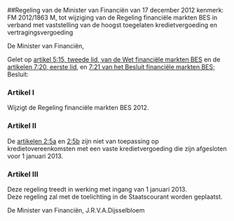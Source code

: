 <meta http-equiv='Content-Type' content='text/html; charset=utf-8' />

##Regeling van de Minister van Financiën van 17 december 2012 kenmerk: FM 2012/1863 M, tot wijziging van de Regeling financiële markten BES in verband met vaststelling van de hoogst toegelaten kredietvergoeding en vertragingsvergoeding

De Minister van Financiën,

Gelet op [artikel 5:15, tweede lid, van de Wet financiële markten BES](../../../../../../../../../../wet-BES/wet/financiële/markten/bes/BWBR0030883/README.md) en de [artikelen 7:20, eerste lid](../../../../../../../../../../AMvB-BES/besluit/financiële/markten/bes/BWBR0031636/README.md), en [7:21 van het Besluit financiële markten BES](../../../../../../../../../../AMvB-BES/besluit/financiële/markten/bes/BWBR0031636/README.md);
Besluit:    

### Artikel  I  

Wijzigt de Regeling financiële markten BES 2012.   

### Artikel  II  

De [artikelen 2:5a](../../../../../../../../../../ministeriele-regeling-BES/regeling/financiële/markten/bes/2012/BWBR0031617/README.md) en [2:5b](../../../../../../../../../../ministeriele-regeling-BES/regeling/financiële/markten/bes/2012/BWBR0031617/README.md) zijn niet van toepassing op kredietovereenkomsten met een vaste kredietvergoeding die zijn afgesloten voor 1 januari 2013.  

### Artikel  III  

Deze regeling treedt in werking met ingang van 1 januari 2013.  
Deze regeling zal met de toelichting in de Staatscourant worden geplaatst.  

De 
Minister van Financiën,
J.R.V.A.Dijsselbloem   
